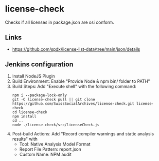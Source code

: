 # license-check

Checks if all licenses in package.json are osi conform.

## Links

* https://github.com/spdx/license-list-data/tree/main/json/details

## Jenkins configuration

1. Install NodeJS Plugin
2. Build Environment: Enable "Provide Node & npm bin/ folder to PATH"
3. Build Steps: Add "Execute shell" with the following command:
   ```
   npm i --package-lock-only
   git -C license-check pull || git clone https://github.com/SwissSocialArchives/license-check.git license-check
   cd license-check
   npm install
   cd ..
   node ./license-check/src/licenseCheck.js
   ```
4. Post-build Actions: Add "Record compiler warnings and static analysis results" with
   * Tool: Native Analysis Model Format
   * Report File Pattern: report.json
   * Custom Name: NPM audit

